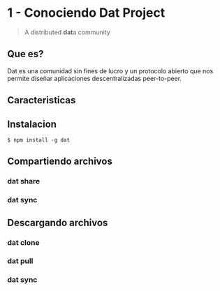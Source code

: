 # 1 - Conociendo Dat Project
> A distributed **dat**a community

## Que es?

Dat es una comunidad sin fines de lucro y un protocolo abierto que nos permite
diseñar aplicaciones descentralizadas peer-to-peer.

## Caracteristicas


## Instalacion

```
$ npm install -g dat
```

## Compartiendo archivos

### dat share

### dat sync

## Descargando archivos

### dat clone

### dat pull

### dat sync
